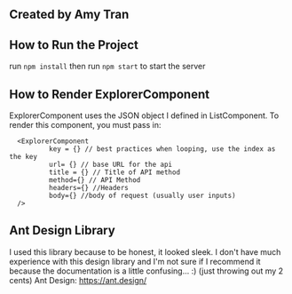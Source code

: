 ## Created by Amy Tran 

## How to Run the Project
run `npm install` 
then run `npm start` to start the server


## How to Render ExplorerComponent

ExplorerComponent uses the JSON object I defined in ListComponent. 
To render this component, you must pass in:
```
  <ExplorerComponent
          key = {} // best practices when looping, use the index as the key
          url= {} // base URL for the api 
          title = {} // Title of API method
          method={} // API Method
          headers={} //Headers
          body={} //body of request (usually user inputs)
  />
 ```

## Ant Design Library
  
I used this library because to be honest, it looked sleek. I don't have much experience with this design library 
and I'm not sure if I recommend it because the documentation is a little confusing... :) (just throwing out my 2 cents)
Ant Design: https://ant.design/

